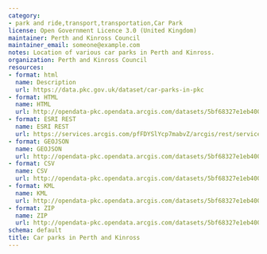 ```yaml
---
category:
- park and ride,transport,transportation,Car Park
license: Open Government Licence 3.0 (United Kingdom)
maintainer: Perth and Kinross Council
maintainer_email: someone@example.com
notes: Location of various car parks in Perth and Kinross.
organization: Perth and Kinross Council
resources:
- format: html
  name: Description
  url: https://data.pkc.gov.uk/dataset/car-parks-in-pkc
- format: HTML
  name: HTML
  url: http://opendata-pkc.opendata.arcgis.com/datasets/5bf68327e1eb4001a45191b37e248b9b_0
- format: ESRI REST
  name: ESRI REST
  url: https://services.arcgis.com/pfFDYSlYcp7mabvZ/arcgis/rest/services/Car_parking_points/FeatureServer/0
- format: GEOJSON
  name: GEOJSON
  url: http://opendata-pkc.opendata.arcgis.com/datasets/5bf68327e1eb4001a45191b37e248b9b_0.geojson
- format: CSV
  name: CSV
  url: http://opendata-pkc.opendata.arcgis.com/datasets/5bf68327e1eb4001a45191b37e248b9b_0.csv
- format: KML
  name: KML
  url: http://opendata-pkc.opendata.arcgis.com/datasets/5bf68327e1eb4001a45191b37e248b9b_0.kml
- format: ZIP
  name: ZIP
  url: http://opendata-pkc.opendata.arcgis.com/datasets/5bf68327e1eb4001a45191b37e248b9b_0.zip
schema: default
title: Car parks in Perth and Kinross
---
```

